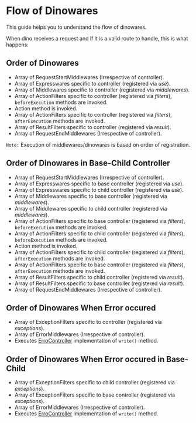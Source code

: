 # Flow of Dinowares
This guide helps you to understand the flow of dinowares.

When dino receives a request and if it is a valid route to handle, this is what happens: 

## Order of Dinowares
* Array of RequestStartMiddlewares (Irrespective of controller).
* Array of Expresswares specific to controller (registered via *use*).
* Array of Middlewares specific to controller (registered via *middlewares*).
* Array of ActionFilters specific to controller (registered via *filters*), `beforeExecution` methods are invoked.
* Action method is invoked.
* Array of ActionFilters specific to controller (registered via *filters*), `afterExecution` methods are invoked.
* Array of ResultFilters specific to controller (registered via *result*).
* Array of RequestEndMiddlewares (Irrespective of controller).

`Note:` Execution of middlewares/dinowares is based on order of registration.

## Order of Dinowares in Base-Child Controller
* Array of RequestStartMiddlewares (Irrespective of controller).
* Array of Expresswares specific to base controller (registered via *use*).
* Array of Expresswares specific to child controller (registered via *use*).
* Array of Middlewares specific to base controller (registered via *middlewares*).
* Array of Middlewares specific to child controller (registered via *middlewares*).
* Array of ActionFilters specific to base controller (registered via *filters*), `beforeExecution` methods are invoked.
* Array of ActionFilters specific to child controller (registered via *filters*), `beforeExecution` methods are invoked.
* Action method is invoked.
* Array of ActionFilters specific to child controller (registered via *filters*), `afterExecution` methods are invoked.
* Array of ActionFilters specific to base controller (registered via *filters*), `afterExecution` methods are invoked.
* Array of ResultFilters specific to child controller (registered via *result*).
* Array of ResultFilters specific to base controller (registered via *result*).
* Array of RequestEndMiddlewares (Irrespective of controller).

## Order of Dinowares When Error occured
* Array of ExceptionFilters specific to controller (registered via *exceptions*).
* Array of ErrorMiddlewares (Irrespective of controller).
* Executes [ErroController]() implementation of `write()` method.

## Order of Dinowares When Error occured in Base-Child
* Array of ExceptionFilters specific to child controller (registered via *exceptions*).
* Array of ExceptionFilters specific to base controller (registered via *exceptions*).
* Array of ErrorMiddlewares (Irrespective of controller).
* Executes [ErroController]() implementation of `write()` method.
